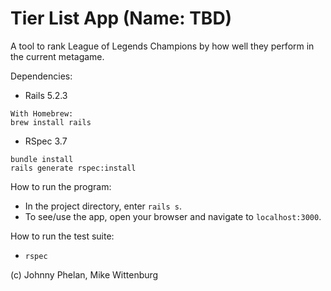 # Tier List App (Name: TBD)

A tool to rank League of Legends Champions by how well they perform in the current metagame.

Dependencies:
* Rails 5.2.3
```
With Homebrew:
brew install rails
```
* RSpec 3.7
```
bundle install
rails generate rspec:install
```

How to run the program:
* In the project directory, enter `rails s`.
* To see/use the app, open your browser and navigate to `localhost:3000`.

How to run the test suite:
* `rspec`

(c) Johnny Phelan, Mike Wittenburg
